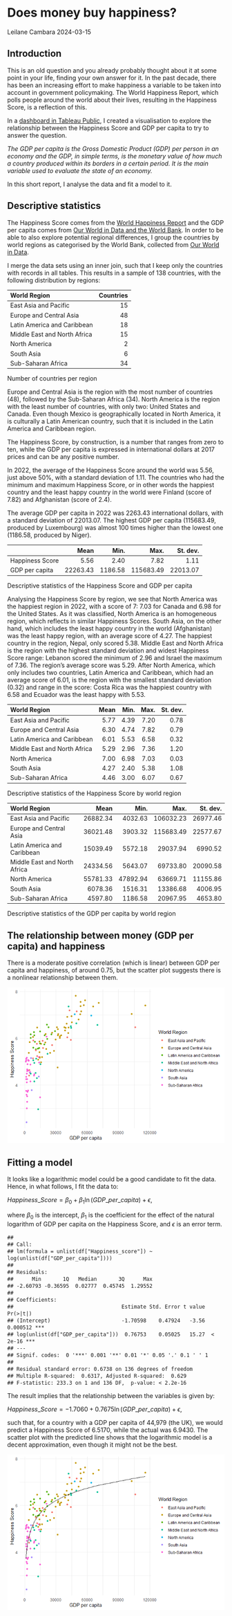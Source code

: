 Does money buy happiness?
================
Leilane Cambara
2024-03-15

## Introduction

This is an old question and you already probably thought about it at
some point in your life, finding your own answer for it. In the past
decade, there has been an increasing effort to make happiness a variable
to be taken into account in government policymaking. The World Happiness
Report, which polls people around the world about their lives, resulting
in the Happiness Score, is a reflection of this.

In a [dashboard in Tableau
Public](https://public.tableau.com/app/profile/leilane.cambara/viz/Doesmoneybuyhappiness_17107642856590/MoneyandHappiness),
I created a visualisation to explore the relationship between the
Happiness Score and GDP per capita to try to answer the question.

*The GDP per capita is the Gross Domestic Product (GDP) per person in an
economy and the GDP, in simple terms, is the monetary value of how much
a country produced within its borders in a certain period. It is the
main variable used to evaluate the state of an economy.*

In this short report, I analyse the data and fit a model to it.

## Descriptive statistics

The Happiness Score comes from the [World Happiness
Report](https://worldhappiness.report/) and the GDP per capita comes
from [Our World in Data and the World
Bank](https://ourworldindata.org/grapher/gdp-per-capita-worldbank). In
order to be able to also explore potential regional differences, I group
the countries by world regions as categorised by the World Bank,
collected from [Our World in
Data](https://ourworldindata.org/grapher/world-regions-according-to-the-world-bank).

I merge the data sets using an inner join, such that I keep only the
countries with records in all tables. This results in a sample of 138
countries, with the following distribution by regions:

| World Region                 | Countries |
|:-----------------------------|----------:|
| East Asia and Pacific        |        15 |
| Europe and Central Asia      |        48 |
| Latin America and Caribbean  |        18 |
| Middle East and North Africa |        15 |
| North America                |         2 |
| South Asia                   |         6 |
| Sub-Saharan Africa           |        34 |

Number of countries per region

Europe and Central Asia is the region with the most number of countries
(48), followed by the Sub-Saharan Africa (34). North America is the
region with the least number of countries, with only two: United States
and Canada. Even though Mexico is geographically located in North
America, it is culturally a Latin American country, such that it is
included in the Latin America and Caribbean region.

The Happiness Score, by construction, is a number that ranges from zero
to ten, while the GDP per capita is expressed in international dollars
at 2017 prices and can be any positive number.

In 2022, the average of the Happiness Score around the world was 5.56,
just above 50%, with a standard deviation of 1.11. The countries who had
the minimum and maximum Happiness Score, or in other words the happiest
country and the least happy country in the world were Finland (score of
7.82) and Afghanistan (score of 2.4).

The average GDP per capita in 2022 was 2263.43 international dollars,
with a standard deviation of 22013.07. The highest GDP per capita
(115683.49, produced by Luxembourg) was almost 100 times higher than the
lowest one (1186.58, produced by Niger).

|                 |     Mean |    Min. |      Max. | St. dev. |
|:----------------|---------:|--------:|----------:|---------:|
| Happiness Score |     5.56 |    2.40 |      7.82 |     1.11 |
| GDP per capita  | 22263.43 | 1186.58 | 115683.49 | 22013.07 |

Descriptive statistics of the Happiness Score and GDP per capita

Analysing the Happiness Score by region, we see that North America was
the happiest region in 2022, with a score of 7: 7.03 for Canada and 6.98
for the United States. As it was classified, North America is an
homogeneous region, which reflects in similar Happiness Scores. South
Asia, on the other hand, which includes the least happy country in the
world (Afghanistan) was the least happy region, with an average score of
4.27. The happiest country in the region, Nepal, only scored 5.38.
Middle East and North Africa is the region with the highest standard
deviation and widest Happiness Score range: Lebanon scored the minimum
of 2.96 and Israel the maximum of 7.36. The region’s average score was
5.29. After North America, which only includes two countries, Latin
America and Caribbean, which had an average score of 6.01, is the region
with the smallest standard deviation (0.32) and range in the score:
Costa Rica was the happiest country with 6.58 and Ecuador was the least
happy with 5.53.

| World Region                 | Mean | Min. | Max. | St. dev. |
|:-----------------------------|-----:|-----:|-----:|---------:|
| East Asia and Pacific        | 5.77 | 4.39 | 7.20 |     0.78 |
| Europe and Central Asia      | 6.30 | 4.74 | 7.82 |     0.79 |
| Latin America and Caribbean  | 6.01 | 5.53 | 6.58 |     0.32 |
| Middle East and North Africa | 5.29 | 2.96 | 7.36 |     1.20 |
| North America                | 7.00 | 6.98 | 7.03 |     0.03 |
| South Asia                   | 4.27 | 2.40 | 5.38 |     1.08 |
| Sub-Saharan Africa           | 4.46 | 3.00 | 6.07 |     0.67 |

Descriptive statistics of the Happiness Score by world region

| World Region                 |     Mean |     Min. |      Max. | St. dev. |
|:-----------------------------|---------:|---------:|----------:|---------:|
| East Asia and Pacific        | 26882.34 |  4032.63 | 106032.23 | 26977.46 |
| Europe and Central Asia      | 36021.48 |  3903.32 | 115683.49 | 22577.67 |
| Latin America and Caribbean  | 15039.49 |  5572.18 |  29037.94 |  6990.52 |
| Middle East and North Africa | 24334.56 |  5643.07 |  69733.80 | 20090.58 |
| North America                | 55781.33 | 47892.94 |  63669.71 | 11155.86 |
| South Asia                   |  6078.36 |  1516.31 |  13386.68 |  4006.95 |
| Sub-Saharan Africa           |  4597.80 |  1186.58 |  20967.95 |  4653.80 |

Descriptive statistics of the GDP per capita by world region

## The relationship between money (GDP per capita) and happiness

There is a moderate positive correlation (which is linear) between GDP
per capita and happiness, of around 0.75, but the scatter plot suggests
there is a nonlinear relationship between them.

![](happiness_files/figure-gfm/scatterplot-1.png)<!-- -->

## Fitting a model

It looks like a logarithmic model could be a good candidate to fit the
data. Hence, in what follows, I fit the data to:

$Happiness\_Score = \beta_0 + \beta_1\ln(GDP\_per\_capita) + \epsilon$,

where $\beta_0$ is the intercept, $\beta_1$ is the coefficient for the
effect of the natural logarithm of GDP per capita on the Happiness
Score, and $\epsilon$ is an error term.

    ## 
    ## Call:
    ## lm(formula = unlist(df["Happiness_score"]) ~ log(unlist(df["GDP_per_capita"])))
    ## 
    ## Residuals:
    ##      Min       1Q   Median       3Q      Max 
    ## -2.60793 -0.36595  0.02777  0.45745  1.29552 
    ## 
    ## Coefficients:
    ##                                   Estimate Std. Error t value Pr(>|t|)    
    ## (Intercept)                       -1.70598    0.47924   -3.56 0.000512 ***
    ## log(unlist(df["GDP_per_capita"]))  0.76753    0.05025   15.27  < 2e-16 ***
    ## ---
    ## Signif. codes:  0 '***' 0.001 '**' 0.01 '*' 0.05 '.' 0.1 ' ' 1
    ## 
    ## Residual standard error: 0.6738 on 136 degrees of freedom
    ## Multiple R-squared:  0.6317, Adjusted R-squared:  0.629 
    ## F-statistic: 233.3 on 1 and 136 DF,  p-value: < 2.2e-16

The result implies that the relationship between the variables is given
by:

$Happiness\_Score = -1.7060 + 0.7675\ln(GDP\_per\_capita) + \epsilon$,

such that, for a country with a GDP per capita of 44,979 (the UK), we
would predict a Happiness Score of 6.5170, while the actual was 6.9430.
The scatter plot with the predicted line shows that the logarithmic
model is a decent approximation, even though it might not be the best.

![](happiness_files/figure-gfm/model_graph-1.png)<!-- -->
